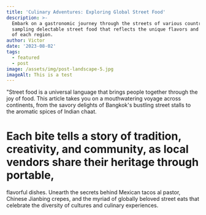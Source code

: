 ```yaml
---
title: 'Culinary Adventures: Exploring Global Street Food'
description: >-
  Embark on a gastronomic journey through the streets of various countries,
  sampling delectable street food that reflects the unique flavors and cultures
  of each region.
author: Victor
date: '2023-08-02'
tags:
  - featured
  - post
image: /assets/img/post-landscape-5.jpg
imageAlt: This is a test
---
```


 
"Street food is a universal language that brings people together through the joy of food. This article takes you on a mouthwatering voyage across continents, from the savory delights of Bangkok's bustling street stalls to the aromatic spices of Indian chaat. 
<h1>Each bite tells a story of tradition, creativity, and community, as local vendors share their heritage through portable,
<img src"/assets/img/post-landscape-5.jpg">
</h1> flavorful dishes. Unearth the secrets behind Mexican tacos al pastor, Chinese Jianbing crepes, and the myriad of globally beloved street eats that celebrate the diversity of cultures and culinary experiences.
